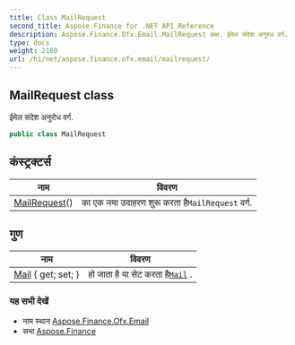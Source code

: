 ```yaml
---
title: Class MailRequest
second_title: Aspose.Finance for .NET API Reference
description: Aspose.Finance.Ofx.Email.MailRequest कक्ष. ईमेल संदेश अनुरध वर्ग.
type: docs
weight: 2160
url: /hi/net/aspose.finance.ofx.email/mailrequest/
---
```

## MailRequest class

ईमेल संदेश अनुरोध वर्ग.

```csharp
public class MailRequest
```

## कंस्ट्रक्टर्स

| नाम | विवरण |
| --- | --- |
| [MailRequest](mailrequest/)() | का एक नया उदाहरण शुरू करता है`MailRequest` वर्ग. |

## गुण

| नाम | विवरण |
| --- | --- |
| [Mail](../../aspose.finance.ofx.email/mailrequest/mail/) { get; set; } | हो जाता है या सेट करता है[`Mail`](./mail/) . |

### यह सभी देखें

* नाम स्थान [Aspose.Finance.Ofx.Email](../../aspose.finance.ofx.email/)
* सभा [Aspose.Finance](../../)


